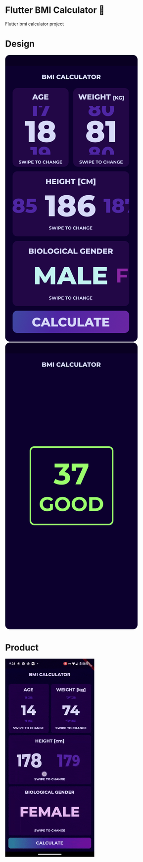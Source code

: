 # Flutter BMI Calculator 🧮

Flutter bmi calculator project

# Design

![Home](./readme_assets/design_home.png)
![Result](./readme_assets/design_result.png)

# Product

![Product](./readme_assets/product.gif)
